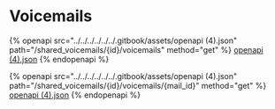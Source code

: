 # Voicemails

{% openapi src="../../../../../../.gitbook/assets/openapi (4).json" path="/shared_voicemails/{id}/voicemails" method="get" %}
[openapi (4).json](<../../../../../../.gitbook/assets/openapi (4).json>)
{% endopenapi %}

{% openapi src="../../../../../../.gitbook/assets/openapi (4).json" path="/shared_voicemails/{id}/voicemails/{mail_id}" method="get" %}
[openapi (4).json](<../../../../../../.gitbook/assets/openapi (4).json>)
{% endopenapi %}
